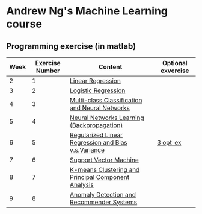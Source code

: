 # Andrew Ng's Machine Learning course


## Programming exercise (in matlab)
Week | Exercise Number | Content | Optional exvercise
--- | --- | --- | ---
2 | 1 | [Linear Regression](https://github.com/AnnickWONG/Standford_machine_learning/tree/main/Week2/ex1-octave)|
3 | 2 | [Logistic Regression](https://github.com/AnnickWONG/Standford_machine_learning/tree/main/Week3/ex2-octave)|
4 | 3 | [Multi-class Classification and Neural Networks](https://github.com/AnnickWONG/Standford_machine_learning/tree/main/Week4/ex3-octave)|
5 | 4 | [Neural Networks Learning (Backpropagation)](https://github.com/AnnickWONG/Standford_machine_learning/tree/main/Week5/ex4-octave)|
6 | 5 | [Regularized Linear Regression and Bias v.s.Variance](https://github.com/AnnickWONG/Standford_machine_learning/tree/main/Week6/ex5-octave)|[3 opt_ex](https://github.com/AnnickWONG/Standford_machine_learning/tree/main/Week6/Optional%20Exercise)
7 | 6 | [Support Vector Machine](https://github.com/AnnickWONG/Standford_machine_learning/tree/main/Week%207/ex6-octave)|
8 | 7 | [K-means Clustering and Principal Component Analysis](https://github.com/AnnickWONG/Standford_machine_learning/tree/main/Week8/ex7-octave)
9 | 8 | [Anomaly Detection and Recommender Systems](https://github.com/AnnickWONG/Standford_machine_learning/tree/main/Week9/ex8-octave)
